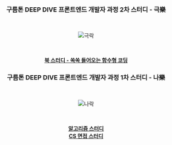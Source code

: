 <div align="center">

### 구름톤 DEEP DIVE 프론트엔드 개발자 과정 2차 스터디 - 극樂

&nbsp;

![극락](https://avatars.githubusercontent.com/u/179302970?s=400&u=4968a90b469ffd5e6d8d8abd18e41460f01adb45&v=4)

&nbsp;

[**북 스터디 - 쏙쏙 들어오는 함수형 코딩**](https://github.com/9oormthon-deepdive-narak/grokking-simplicity)

### 구름톤 DEEP DIVE 프론트엔드 개발자 과정 1차 스터디 - 나樂

&nbsp;

![나락](https://avatars.githubusercontent.com/u/179302970?s=400&u=4968a90b469ffd5e6d8d8abd18e41460f01adb45&v=4)

&nbsp;

[**알고리즘 스터디**](https://github.com/9oormthon-deepdive-narak/algo)  
[**CS 면접 스터디**](https://github.com/9oormthon-deepdive-narak/interview)  

</div>

